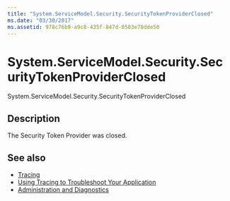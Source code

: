 ```yaml
---
title: "System.ServiceModel.Security.SecurityTokenProviderClosed"
ms.date: "03/30/2017"
ms.assetid: 978c76b9-a9c8-435f-847d-0503e78dde50
---
```

# System.ServiceModel.Security.SecurityTokenProviderClosed
System.ServiceModel.Security.SecurityTokenProviderClosed  
  
## Description  
 The Security Token Provider was closed.  
  
## See also

- [Tracing](../../../../../docs/framework/wcf/diagnostics/tracing/index.md)
- [Using Tracing to Troubleshoot Your Application](../../../../../docs/framework/wcf/diagnostics/tracing/using-tracing-to-troubleshoot-your-application.md)
- [Administration and Diagnostics](../../../../../docs/framework/wcf/diagnostics/index.md)
